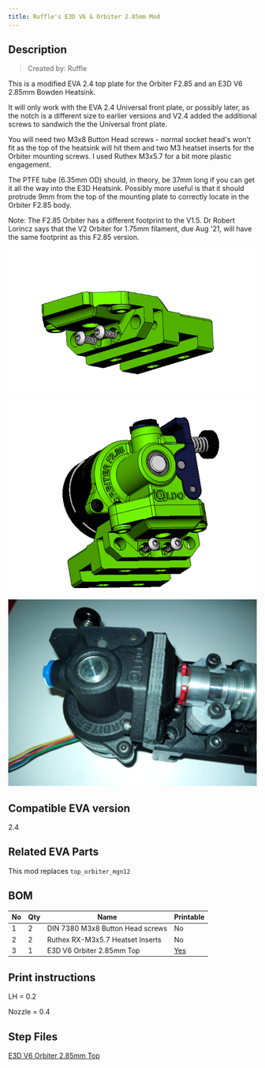 ```yaml
---
title: Ruffle's E3D V6 & Orbiter 2.85mm Mod
---
```


## Description

> Created by: Ruffle

This is a modified EVA 2.4 top plate for the Orbiter F2.85 and an E3D V6 2.85mm Bowden Heatsink.

It will only work with the EVA 2.4 Universal front plate, or possibly later, as the notch is a different size to earlier versions and V2.4 added the additional screws to sandwich the the Universal front plate.

You will need two M3x8 Button Head screws - normal socket head's won't fit as the top of the heatsink will hit them and two M3 heatset inserts for the Orbiter mounting screws. I used Ruthex M3x5.7 for a bit more plastic engagement.

The PTFE tube (6.35mm OD) should, in theory, be 37mm long if you can get it all the way into the E3D Heatsink. Possibly more useful is that it should protrude 9mm from the top of the mounting plate to correctly locate in the Orbiter F2.85 body.

Note:  The F2.85 Orbiter has a different footprint to the V1.5.  Dr Robert Lorincz says that the V2 Orbiter for 1.75mm filament, due Aug '21, will have the same footprint as this F2.85 version.

![E3D V6 Orbiter 2.85mm](assets/E3D-V6-Orbiter-2.85mm.png)
![E3D V6 Orbiter 2.85mm](assets/E3D-V6-Orbiter-2.85mm-2.png)
![E3D V6 Orbiter 2.85mm](assets/E3D-V6-Orbiter-2.85mm-sub-assembly.png)

## Compatible EVA version
2.4

## Related EVA Parts
This mod replaces `top_orbiter_mgn12`

## BOM
| No | Qty | Name                                                       | Printable |
| -- | --- | ---------------------------------------------------------- | --------- |
| 1  | 2   | DIN 7380 M3x8 Button Head screws                           | No        |
| 2  | 2   | Ruthex RX-M3x5.7 Heatset Inserts                           | No        |
| 3  | 1   | E3D V6 Orbiter 2.85mm Top                                  | [Yes](stl/E3D-V6-Orbiter-2.85mm.stl) |

## Print instructions
LH = 0.2

Nozzle = 0.4

## Step Files
[E3D V6 Orbiter 2.85mm Top](assets/stl/E3D-V6-Orbiter-2.85mm.stp)

